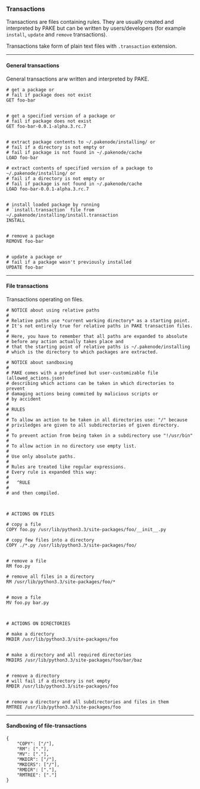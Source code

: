 ### Transactions

Transactions are files containing rules.
They are usually created and interpreted by PAKE but can be written by
users/developers (for example `install`, `update` and `remove` transactions).

Transactions take form of plain text files with `.transaction` extension.


----

#### General transactions

General transactions arw written and interpreted by PAKE.


    # get a package or
    # fail if package does not exist
    GET foo-bar


    # get a specified version of a package or
    # fail if package does not exist
    GET foo-bar-0.0.1-alpha.3.rc.7


    # extract package contents to ~/.pakenode/installing/ or
    # fail if a directory is not empty or
    # fail if package is not found in ~/.pakenode/cache
    LOAD foo-bar

    # extract contents of specified version of a package to ~/.pakenode/installing/ or
    # fail if a directory is not empty or
    # fail if package is not found in ~/.pakenode/cache
    LOAD foo-bar-0.0.1-alpha.3.rc.7


    # install loaded package by running
    # `install.transaction` file from ~/.pakenode/installing/install.transaction
    INSTALL


    # remove a package
    REMOVE foo-bar


    # update a package or
    # fail if a package wasn't previously installed
    UPDATE foo-bar


----

#### File transactions

Transactions operating on files.

    # NOTICE about using relative paths
    #
    # Relative paths use *current working directory* as a starting point.
    # It's not entirely true for relative paths in PAKE transaction files.
    #
    # Here, you have to remember that all paths are expanded to absolute
    # before any action actually takes place and
    # that the starting point of relative paths is ~/.pakenode/installing
    # which is the directory to which packages are extracted.

    # NOTICE about sandboxing
    #
    # PAKE comes with a predefined but user-customizable file (allowed_actions.json)
    # describing which actions can be taken in which directories to prevent
    # damaging actions being commited by malicious scripts or
    # by accident
    #
    # RULES
    #
    # To allow an action to be taken in all directories use: "/" because
    # priviledges are given to all subdirectories of given directory.
    #
    # To prevent action from being taken in a subdirectory use "!/usr/bin"
    #
    # To allow action in no directory use empty list.
    #
    # Use only absolute paths.
    #
    # Rules are treated like regular expressions.
    # Every rule is expanded this way:
    #
    #   ^RULE
    #
    # and then compiled.



    # ACTIONS ON FILES

    # copy a file
    COPY foo.py /usr/lib/python3.3/site-packages/foo/__init__.py

    # copy few files into a directory
    COPY ./*.py /usr/lib/python3.3/site-packages/foo/


    # remove a file
    RM foo.py

    # remove all files in a directory
    RM /usr/lib/python3.3/site-packages/foo/*


    # move a file
    MV foo.py bar.py



    # ACTIONS ON DIRECTORIES

    # make a directory
    MKDIR /usr/lib/python3.3/site-packages/foo


    # make a directory and all required directories
    MKDIRS /usr/lib/python3.3/site-packages/foo/bar/baz


    # remove a directory
    # will fail if a directory is not empty
    RMDIR /usr/lib/python3.3/site-packages/foo


    # remove a directory and all subdirectories and files in them
    RMTREE /usr/lib/python3.3/site-packages/foo


----

#### Sandboxing of file-transactions

    {
        "COPY": ["/"],
        "RM": ["."],
        "MV": ["."],
        "MKDIR": ["/"],
        "MKDIRS": ["/"],
        "RMDIR": ["."],
        "RMTREE": ["."]
    }
